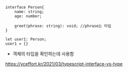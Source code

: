 ```tsx
interface Person{
    name: string;
    age: number;
    
    greet(phrase: string): void; //phrase는 타입
}

let user1: Person;
user1 = {}
```

- 객체의 타입을 확인하는데 사용함

https://yceffort.kr/2021/03/typescript-interface-vs-type

